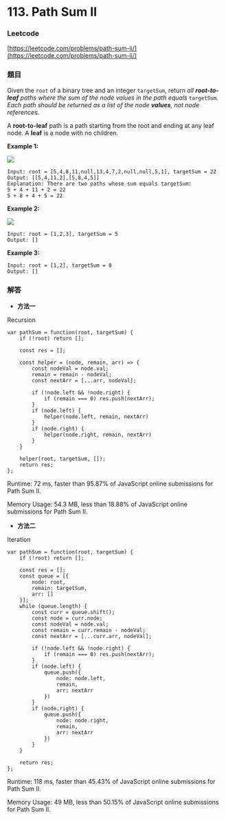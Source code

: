 # 113. Path Sum II

### Leetcode

[https://leetcode.com/problems/path-sum-ii/](https://leetcode.com/problems/path-sum-ii/)

### 題目

Given the `root` of a binary tree and an integer `targetSum`, return _all **root-to-leaf** paths where the sum of the node values in the path equals_ `targetSum`_. Each path should be returned as a list of the node **values**, not node references_.

A **root-to-leaf** path is a path starting from the root and ending at any leaf node. A **leaf** is a node with no children.

&#x20;

**Example 1:**

![](https://assets.leetcode.com/uploads/2021/01/18/pathsumii1.jpg)

```
Input: root = [5,4,8,11,null,13,4,7,2,null,null,5,1], targetSum = 22
Output: [[5,4,11,2],[5,8,4,5]]
Explanation: There are two paths whose sum equals targetSum:
5 + 4 + 11 + 2 = 22
5 + 8 + 4 + 5 = 22
```

**Example 2:**

![](https://assets.leetcode.com/uploads/2021/01/18/pathsum2.jpg)

```
Input: root = [1,2,3], targetSum = 5
Output: []
```

**Example 3:**

```
Input: root = [1,2], targetSum = 0
Output: []
```

### 解答 <a href="#ti-jie" id="ti-jie"></a>

* **方法一**

Recursion

```
var pathSum = function(root, targetSum) {
    if (!root) return [];
    
    const res = [];
    
    const helper = (node, remain, arr) => {
        const nodeVal = node.val;
        remain = remain - nodeVal;
        const nextArr = [...arr, nodeVal];
        
        if (!node.left && !node.right) {
            if (remain === 0) res.push(nextArr);
        }
        if (node.left) {
            helper(node.left, remain, nextArr)
        }
        if (node.right) {
            helper(node.right, remain, nextArr)
        }
    }
    
    helper(root, targetSum, []);
    return res;
};
```

Runtime: 72 ms, faster than 95.87% of JavaScript online submissions for Path Sum II.

Memory Usage: 54.3 MB, less than 18.88% of JavaScript online submissions for Path Sum II.

* **方法二**

Iteration

```
var pathSum = function(root, targetSum) {
    if (!root) return [];
    
    const res = [];
    const queue = [{
        node: root,
        remain: targetSum,
        arr: []
    }];
    while (queue.length) {
        const curr = queue.shift();
        const node = curr.node;
        const nodeVal = node.val;
        const remain = curr.remain - nodeVal;
        const nextArr = [...curr.arr, nodeVal];
        
        if (!node.left && !node.right) {
            if (remain === 0) res.push(nextArr);
        }
        if (node.left) {
            queue.push({
                node: node.left,
                remain,
                arr: nextArr
            })
        }
        if (node.right) {
            queue.push({
                node: node.right,
                remain,
                arr: nextArr
            })
        }
    }
    
    return res;
};
```

Runtime: 118 ms, faster than 45.43% of JavaScript online submissions for Path Sum II.

Memory Usage: 49 MB, less than 50.15% of JavaScript online submissions for Path Sum II.
